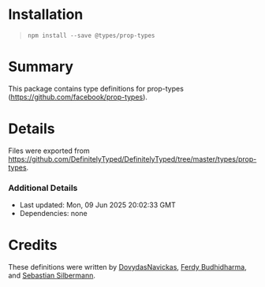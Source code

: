 # Installation

> `npm install --save @types/prop-types`

# Summary

This package contains type definitions for prop-types (https://github.com/facebook/prop-types).

# Details

Files were exported
from https://github.com/DefinitelyTyped/DefinitelyTyped/tree/master/types/prop-types.

### Additional Details

* Last updated: Mon, 09 Jun 2025 20:02:33 GMT
* Dependencies: none

# Credits

These definitions were written
by [DovydasNavickas](https://github.com/DovydasNavickas), [Ferdy Budhidharma](https://github.com/ferdaber),
and [Sebastian Silbermann](https://github.com/eps1lon).
